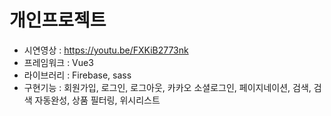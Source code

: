 # 개인프로젝트

- 시연영상 : https://youtu.be/FXKiB2773nk
- 프레임워크 : Vue3
- 라이브러리 : Firebase, sass
- 구현기능 : 회원가입, 로그인, 로그아웃, 카카오 소셜로그인, 페이지네이션, 검색, 검색 자동완성, 상품 필터링, 위시리스트
  


